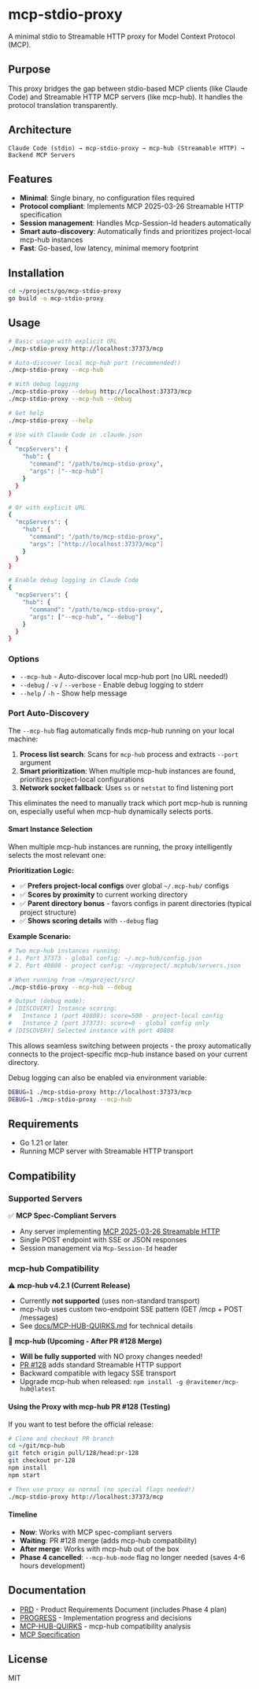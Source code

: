 # mcp-stdio-proxy

A minimal stdio to Streamable HTTP proxy for Model Context Protocol (MCP).

## Purpose

This proxy bridges the gap between stdio-based MCP clients (like Claude Code) and Streamable HTTP MCP servers (like mcp-hub). It handles the protocol translation transparently.

## Architecture

```
Claude Code (stdio) → mcp-stdio-proxy → mcp-hub (Streamable HTTP) → Backend MCP Servers
```

## Features

- **Minimal**: Single binary, no configuration files required
- **Protocol compliant**: Implements MCP 2025-03-26 Streamable HTTP specification
- **Session management**: Handles Mcp-Session-Id headers automatically
- **Smart auto-discovery**: Automatically finds and prioritizes project-local mcp-hub instances
- **Fast**: Go-based, low latency, minimal memory footprint

## Installation

```bash
cd ~/projects/go/mcp-stdio-proxy
go build -o mcp-stdio-proxy
```

## Usage

```bash
# Basic usage with explicit URL
./mcp-stdio-proxy http://localhost:37373/mcp

# Auto-discover local mcp-hub port (recommended!)
./mcp-stdio-proxy --mcp-hub

# With debug logging
./mcp-stdio-proxy --debug http://localhost:37373/mcp
./mcp-stdio-proxy --mcp-hub --debug

# Get help
./mcp-stdio-proxy --help

# Use with Claude Code in .claude.json
{
  "mcpServers": {
    "hub": {
      "command": "/path/to/mcp-stdio-proxy",
      "args": ["--mcp-hub"]
    }
  }
}

# Or with explicit URL
{
  "mcpServers": {
    "hub": {
      "command": "/path/to/mcp-stdio-proxy",
      "args": ["http://localhost:37373/mcp"]
    }
  }
}

# Enable debug logging in Claude Code
{
  "mcpServers": {
    "hub": {
      "command": "/path/to/mcp-stdio-proxy",
      "args": ["--mcp-hub", "--debug"]
    }
  }
}
```

### Options

- `--mcp-hub` - Auto-discover local mcp-hub port (no URL needed!)
- `--debug` / `-v` / `--verbose` - Enable debug logging to stderr
- `--help` / `-h` - Show help message

### Port Auto-Discovery

The `--mcp-hub` flag automatically finds mcp-hub running on your local machine:

1. **Process list search**: Scans for `mcp-hub` process and extracts `--port` argument
2. **Smart prioritization**: When multiple mcp-hub instances are found, prioritizes project-local configurations
3. **Network socket fallback**: Uses `ss` or `netstat` to find listening port

This eliminates the need to manually track which port mcp-hub is running on, especially useful when mcp-hub dynamically selects ports.

#### Smart Instance Selection

When multiple mcp-hub instances are running, the proxy intelligently selects the most relevant one:

**Prioritization Logic:**
- ✅ **Prefers project-local configs** over global `~/.mcp-hub/` configs
- ✅ **Scores by proximity** to current working directory
- ✅ **Parent directory bonus** - favors configs in parent directories (typical project structure)
- ✅ **Shows scoring details** with `--debug` flag

**Example Scenario:**
```bash
# Two mcp-hub instances running:
# 1. Port 37373 - global config: ~/.mcp-hub/config.json
# 2. Port 40808 - project config: ~/myproject/.mcphub/servers.json

# When running from ~/myproject/src/
./mcp-stdio-proxy --mcp-hub --debug

# Output (debug mode):
# [DISCOVERY] Instance scoring:
#   Instance 1 (port 40808): score=500 - project-local config
#   Instance 2 (port 37373): score=0 - global config only
# [DISCOVERY] Selected instance with port 40808
```

This allows seamless switching between projects - the proxy automatically connects to the project-specific mcp-hub instance based on your current directory.

Debug logging can also be enabled via environment variable:
```bash
DEBUG=1 ./mcp-stdio-proxy http://localhost:37373/mcp
DEBUG=1 ./mcp-stdio-proxy --mcp-hub
```

## Requirements

- Go 1.21 or later
- Running MCP server with Streamable HTTP transport

## Compatibility

### Supported Servers

✅ **MCP Spec-Compliant Servers**
- Any server implementing [MCP 2025-03-26 Streamable HTTP](https://modelcontextprotocol.io/specification/2025-03-26/basic/transports)
- Single POST endpoint with SSE or JSON responses
- Session management via `Mcp-Session-Id` header

### mcp-hub Compatibility

⚠️ **mcp-hub v4.2.1 (Current Release)**
- Currently **not supported** (uses non-standard transport)
- mcp-hub uses custom two-endpoint SSE pattern (GET /mcp + POST /messages)
- See [docs/MCP-HUB-QUIRKS.md](docs/MCP-HUB-QUIRKS.md) for technical details

🎉 **mcp-hub (Upcoming - After PR #128 Merge)**
- **Will be fully supported** with NO proxy changes needed!
- [PR #128](https://github.com/ravitemer/mcp-hub/pull/128) adds standard Streamable HTTP support
- Backward compatible with legacy SSE transport
- Upgrade mcp-hub when released: `npm install -g @ravitemer/mcp-hub@latest`

#### Using the Proxy with mcp-hub PR #128 (Testing)

If you want to test before the official release:

```bash
# Clone and checkout PR branch
cd ~/git/mcp-hub
git fetch origin pull/128/head:pr-128
git checkout pr-128
npm install
npm start

# Then use proxy as normal (no special flags needed!)
./mcp-stdio-proxy http://localhost:37373/mcp
```

#### Timeline

- **Now**: Works with MCP spec-compliant servers
- **Waiting**: PR #128 merge (adds mcp-hub compatibility)
- **After merge**: Works with mcp-hub out of the box
- **Phase 4 cancelled**: `--mcp-hub-mode` flag no longer needed (saves 4-6 hours development)

## Documentation

- [PRD](docs/PRD.md) - Product Requirements Document (includes Phase 4 plan)
- [PROGRESS](docs/PROGRESS.md) - Implementation progress and decisions
- [MCP-HUB-QUIRKS](docs/MCP-HUB-QUIRKS.md) - mcp-hub compatibility analysis
- [MCP Specification](https://modelcontextprotocol.io/specification/2025-03-26/basic/transports)

## License

MIT
